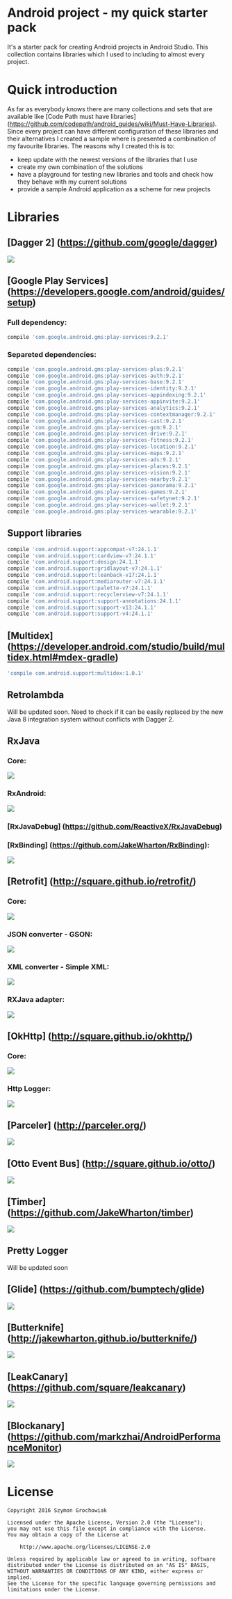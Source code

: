 # Android project - my quick starter pack

It's a starter pack for creating Android projects in Android Studio. This collection contains libraries which I used to including to almost every project.

# Quick introduction

As far as everybody knows there are many collections and sets that are available like [Code Path must have libraries] (https://github.com/codepath/android_guides/wiki/Must-Have-Libraries). Since every project can have different configuration of these libraries and their alternatives I created a sample where is presented a combination of my favourite libraries. The reasons why I created this is to:
* keep update with the newest versions of the libraries that I use
* create my own combination of the solutions
* have a playground for testing new libraries and tools and check how they behave with my current solutions
* provide a sample Android application as a scheme for new projects

# Libraries

## [Dagger 2] (https://github.com/google/dagger)

<a href='http://search.maven.org/#search%7Cga%7C1%7Cdagger'><img src='https://img.shields.io/maven-central/v/com.google.dagger/dagger.svg'></a>

## [Google Play Services] (https://developers.google.com/android/guides/setup)

### Full dependency:
```groovy
compile 'com.google.android.gms:play-services:9.2.1'
```

### Separeted dependencies:
```groovy
compile 'com.google.android.gms:play-services-plus:9.2.1'
compile 'com.google.android.gms:play-services-auth:9.2.1'
compile 'com.google.android.gms:play-services-base:9.2.1'
compile 'com.google.android.gms:play-services-identity:9.2.1'
compile 'com.google.android.gms:play-services-appindexing:9.2.1'
compile 'com.google.android.gms:play-services-appinvite:9.2.1'
compile 'com.google.android.gms:play-services-analytics:9.2.1'
compile 'com.google.android.gms:play-services-contextmanager:9.2.1'
compile 'com.google.android.gms:play-services-cast:9.2.1'
compile 'com.google.android.gms:play-services-gcm:9.2.1'
compile 'com.google.android.gms:play-services-drive:9.2.1'
compile 'com.google.android.gms:play-services-fitness:9.2.1'
compile 'com.google.android.gms:play-services-location:9.2.1'
compile 'com.google.android.gms:play-services-maps:9.2.1'
compile 'com.google.android.gms:play-services-ads:9.2.1'
compile 'com.google.android.gms:play-services-places:9.2.1'
compile 'com.google.android.gms:play-services-vision:9.2.1'
compile 'com.google.android.gms:play-services-nearby:9.2.1'
compile 'com.google.android.gms:play-services-panorama:9.2.1'
compile 'com.google.android.gms:play-services-games:9.2.1'
compile 'com.google.android.gms:play-services-safetynet:9.2.1'
compile 'com.google.android.gms:play-services-wallet:9.2.1'
compile 'com.google.android.gms:play-services-wearable:9.2.1'
```

## Support libraries
```groovy
compile 'com.android.support:appcompat-v7:24.1.1'
compile 'com.android.support:cardview-v7:24.1.1'
compile 'com.android.support:design:24.1.1'
compile 'com.android.support:gridlayout-v7:24.1.1'
compile 'com.android.support:leanback-v17:24.1.1'
compile 'com.android.support:mediarouter-v7:24.1.1'
compile 'com.android.support:palette-v7:24.1.1'
compile 'com.android.support:recyclerview-v7:24.1.1'
compile 'com.android.support:support-annotations:24.1.1'
compile 'com.android.support:support-v13:24.1.1'
compile 'com.android.support:support-v4:24.1.1'
```

## [Multidex] (https://developer.android.com/studio/build/multidex.html#mdex-gradle)
```groovy
'compile com.android.support:multidex:1.0.1'
```

## Retrolambda

Will be updated soon. Need to check if it can be easily replaced by the new Java 8 integration system without conflicts with Dagger 2.

## RxJava

### Core:
<a href='http://search.maven.org/#search%7Cga%7C1%7Cg%3A%22io.reactivex%22%20AND%20a%3A%22rxjava%22'><img src='https://img.shields.io/maven-central/v/io.reactivex/rxjava.svg'></a>

### RxAndroid:
<a href='http://search.maven.org/#search%7Cga%7C1%7Cg%3A%22io.reactivex%22%20AND%20a%3A%22rxandroid%22'><img src='https://img.shields.io/maven-central/v/io.reactivex/rxandroid.svg'></a>

### [RxJavaDebug] (https://github.com/ReactiveX/RxJavaDebug)

### [RxBinding] (https://github.com/JakeWharton/RxBinding):
<a href='http://search.maven.org/#search%7Cga%7C1%7Cg%3A%22com.jakewharton.rxbinding%22'><img src='https://img.shields.io/maven-central/v/com.jakewharton.rxbinding/rxbinding.svg'></a>

## [Retrofit] (http://square.github.io/retrofit/)

### Core:
<a href='http://search.maven.org/#search%7Cga%7C1%7Cretrofit'><img src='https://img.shields.io/maven-central/v/com.squareup.retrofit2/retrofit.svg'></a>

### JSON converter - GSON:
<a href='http://search.maven.org/#search%7Cga%7C1%7Cg%3A%22com.squareup.retrofit2%22%20AND%20a%3A%22converter-gson%22'><img src='https://img.shields.io/maven-central/v/com.squareup.retrofit2/converter-gson.svg'></a>

### XML converter - Simple XML:
<a href='http://search.maven.org/#search%7Cga%7C1%7Cg%3A%22com.squareup.retrofit2%22%20AND%20a%3A%22converter-simplexml%22'><img src='https://img.shields.io/maven-central/v/com.squareup.retrofit2/converter-simplexml.svg'></a>

### RXJava adapter:
<a href='http://search.maven.org/#search%7Cga%7C1%7Cg%3A%22com.squareup.retrofit2%22%20AND%20a%3A%22adapter-rxjava%22'><img src='https://img.shields.io/maven-central/v/com.squareup.retrofit2/adapter-rxjava.svg'></a>

## [OkHttp] (http://square.github.io/okhttp/)

### Core:
<a href='http://search.maven.org/#search%7Cga%7C1%7Cg%3A%22com.squareup.okhttp3%22%20'><img src='https://img.shields.io/maven-central/v/com.squareup.okhttp3/okhttp.svg'></a>

### Http Logger:
<a href='http://search.maven.org/#search%7Cga%7C1%7Cg%3A%22com.squareup.okhttp3%22%20AND%20a%3A%22logging-interceptor%22'><img src='https://img.shields.io/maven-central/v/com.squareup.okhttp3/logging-interceptor.svg'></a>

## [Parceler] (http://parceler.org/)

<a href='http://search.maven.org/#search%7Cga%7C1%7Cg%3A%22org.parceler%22'><img src='https://img.shields.io/maven-central/v/org.parceler/parceler.svg'></a>

## [Otto Event Bus] (http://square.github.io/otto/)

<a href='http://search.maven.org/#search%7Cga%7C1%7Cg%3A%22com.squareup%22%20AND%20a%3A%22otto%22'><img src='https://img.shields.io/maven-central/v/com.squareup/otto.svg'></a>

## [Timber] (https://github.com/JakeWharton/timber)

<a href='http://search.maven.org/#search%7Cga%7C1%7Cg%3A%22com.jakewharton.timber%22'><img src='https://img.shields.io/maven-central/v/com.jakewharton.timber/timber.svg'></a>

## Pretty Logger

Will be updated soon

## [Glide] (https://github.com/bumptech/glide)

<a href='http://search.maven.org/#search%7Cga%7C1%7Cg%3A%22com.github.bumptech.glide%22%20AND%20a%3A%22glide%22'><img src='https://img.shields.io/maven-central/v/com.github.bumptech.glide/glide.svg'></a>

## [Butterknife] (http://jakewharton.github.io/butterknife/)

<a href='http://search.maven.org/#search%7Cga%7C1%7Cbutterknife'><img src='https://img.shields.io/maven-central/v/com.jakewharton/butterknife.svg'></a>

## [LeakCanary] (https://github.com/square/leakcanary)

<a href='http://search.maven.org/#search%7Cga%7C1%7Cg%3A%22com.squareup.leakcanary%22%20AND%20a%3A%22leakcanary-android%22'><img src='https://img.shields.io/maven-central/v/com.squareup.leakcanary/leakcanary-android.svg'></a>

## [Blockanary] (https://github.com/markzhai/AndroidPerformanceMonitor)

<a href='http://search.maven.org/#search%7Cga%7C1%7Cg%3A%22com.github.moduth%22'><img src='https://img.shields.io/maven-central/v/com.github.moduth/blockcanary-android.svg'></a>


# License

```
Copyright 2016 Szymon Grochowiak

Licensed under the Apache License, Version 2.0 (the "License");
you may not use this file except in compliance with the License.
You may obtain a copy of the License at

    http://www.apache.org/licenses/LICENSE-2.0

Unless required by applicable law or agreed to in writing, software
distributed under the License is distributed on an "AS IS" BASIS,
WITHOUT WARRANTIES OR CONDITIONS OF ANY KIND, either express or implied.
See the License for the specific language governing permissions and
limitations under the License.
```
